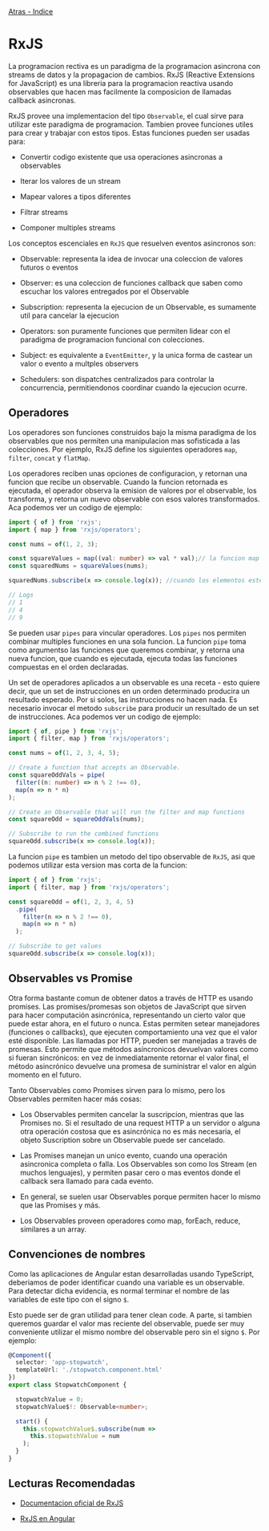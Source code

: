 [Atras - Indice](https://github.com/Maticor93/DA2-Tecnologia/tree/angular-service)

# RxJS

La programacion rectiva es un paradigma de la programacion asincrona con streams de datos y la propagacion de cambios. RxJS (Reactive Extensions for JavaScript) es una libreria para la programacion reactiva usando observables que hacen mas facilmente la composicion de llamadas callback asincronas.

RxJS provee una implementacion del tipo `Observable`, el cual sirve para utilizar este paradigma de programacion. Tambien provee funciones utiles para crear y trabajar con estos tipos. Estas funciones pueden ser usadas para:

- Convertir codigo existente que usa operaciones asincronas a observables

- Iterar los valores de un stream

- Mapear valores a tipos diferentes

- Filtrar streams

- Componer multiples streams

Los conceptos escenciales en `RxJS` que resuelven eventos asincronos son:

- Observable: representa la idea de invocar una coleccion de valores futuros o eventos

- Observer: es una coleccion de funciones callback que saben como escuchar los valores entregados por el Observable

- Subscription: representa la ejecucion de un Observable, es sumamente util para cancelar la ejecucion

- Operators: son puramente funciones que permiten lidear con el paradigma de programacion funcional con colecciones.

- Subject: es equivalente a `EventEmitter`, y la unica forma de castear un valor o evento a multples observers

- Schedulers: son dispatches centralizados para controlar la concurrencia, permitiendonos coordinar cuando la ejecucion ocurre.

## Operadores

Los operadores son funciones construidos bajo la misma paradigma de los observables que nos permiten una manipulacion mas sofisticada a las colecciones. Por ejemplo, RxJS define los siguientes operadores `map`, `filter`, `concat` y `flatMap`.

Los operadores reciben unas opciones de configuracion, y retornan una funcion que recibe un observable. Cuando la funcion retornada es ejecutada, el operador observa la emision de valores por el observable, los transforma, y retorna un nuevo observable con esos valores transformados. Aca podemos ver un codigo de ejemplo:

```TypeScript
import { of } from 'rxjs';
import { map } from 'rxjs/operators';

const nums = of(1, 2, 3);

const squareValues = map((val: number) => val * val);// la funcion map recibe la funcion que realiza la conversion y la guarda en una variable llamada squareValues
const squaredNums = squareValues(nums);

squaredNums.subscribe(x => console.log(x)); //cuando los elementos esten listos para utilizarlos, seran impresos en la consola

// Logs
// 1
// 4
// 9
```

Se pueden usar `pipes` para vincular operadores. Los `pipes` nos permiten combinar multiples funciones en una sola funcion. La funcion `pipe` toma como argumentso las funciones que queremos combinar, y retorna una nueva funcion, que cuando es ejecutada, ejecuta todas las funciones compuestas en el orden declaradas.

Un set de operadores aplicados a un observable es una receta - esto quiere decir, que un set de instrucciones en un orden determinado producira un resultado esperado. Por si solos, las instrucciones no hacen nada. Es necesario invocar el metodo `subscribe` para producir un resultado de un set de instrucciones. Aca podemos ver un codigo de ejemplo:

```TypeScript
import { of, pipe } from 'rxjs';
import { filter, map } from 'rxjs/operators';

const nums = of(1, 2, 3, 4, 5);

// Create a function that accepts an Observable.
const squareOddVals = pipe(
  filter((n: number) => n % 2 !== 0),
  map(n => n * n)
);

// Create an Observable that will run the filter and map functions
const squareOdd = squareOddVals(nums);

// Subscribe to run the combined functions
squareOdd.subscribe(x => console.log(x));
```

La funcion `pipe` es tambien un metodo del tipo observable de `RxJS`, asi que podemos utilizar esta version mas corta de la funcion:

```TypeScript
import { of } from 'rxjs';
import { filter, map } from 'rxjs/operators';

const squareOdd = of(1, 2, 3, 4, 5)
  .pipe(
    filter(n => n % 2 !== 0),
    map(n => n * n)
  );

// Subscribe to get values
squareOdd.subscribe(x => console.log(x));
```

## Observables vs Promise

Otra forma bastante comun de obtener datos a través de HTTP es usando promises. Las promises/promesas son objetos de JavaScript que sirven para hacer computación asincrónica, representando un cierto valor que puede estar ahora, en el futuro o nunca. Estas permiten setear manejadores (funciones o callbacks), que ejecuten comportamiento una vez que el valor esté disponible. Las llamadas por HTTP, pueden ser manejadas a través de promesas. Esto permite que métodos asíncronicos devuelvan valores como si fueran sincrónicos: en vez de inmediatamente retornar el valor final, el método asincrónico devuelve una promesa de suministrar el valor en algún momento en el futuro.

Tanto Observables como Promises sirven para lo mismo, pero los Observables permiten hacer más cosas:

- Los Observables permiten cancelar la suscripcion, mientras que las Promises no. Si el resultado de una request HTTP a un servidor o alguna otra operación costosa que es asincrónica no es más necesaria, el objeto Suscription sobre un Observable puede ser cancelado.

- Las Promises manejan un unico evento, cuando una operación asincronica completa o falla. Los Observables son como los Stream (en muchos lenguajes), y permiten pasar cero o mas eventos donde el callback sera llamado para cada evento.

- En general, se suelen usar Observables porque permiten hacer lo mismo que las Promises y más.

- Los Observables proveen operadores como map, forEach, reduce, similares a un array.

## Convenciones de nombres

Como las aplicaciones de Angular estan desarrolladas usando TypeScript, deberiamos de poder identificar cuando una variable es un observable. Para detectar dicha evidencia, es normal terminar el nombre de las variables de este tipo con el signo `$`.

Esto puede ser de gran utilidad para tener clean code. A parte, si tambien queremos guardar el valor mas reciente del observable, puede ser muy conveniente utilizar el mismo nombre del observable pero sin el signo `$`. Por ejemplo:

```TypeScript
@Component({
  selector: 'app-stopwatch',
  templateUrl: './stopwatch.component.html'
})
export class StopwatchComponent {

  stopwatchValue = 0;
  stopwatchValue$!: Observable<number>;

  start() {
    this.stopwatchValue$.subscribe(num =>
      this.stopwatchValue = num
    );
  }
}
```

## Lecturas Recomendadas

- [Documentacion oficial de RxJS](https://rxjs.dev/guide/overview)

- [RxJS en Angular](https://v16.angular.io/guide/rx-library)
